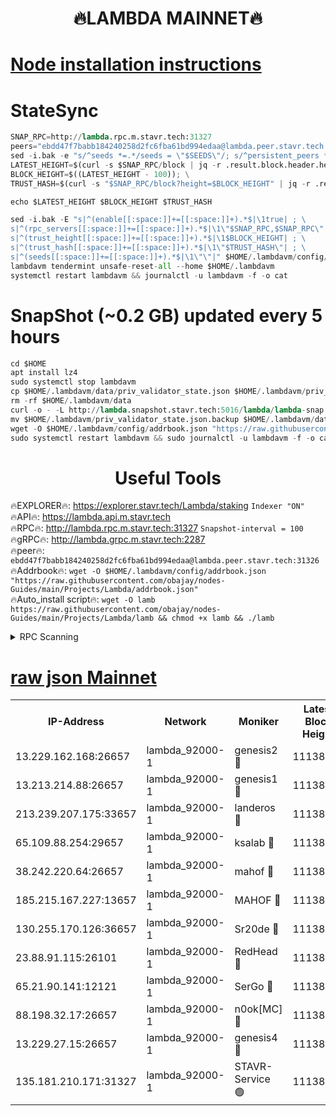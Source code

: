 <h1 align="center"> 🔥LAMBDA MAINNET🔥</h1>


[Node installation instructions](https://github.com/obajay/nodes-Guides/tree/main/Projects/Lambda)
=


# StateSync
```python
SNAP_RPC=http://lambda.rpc.m.stavr.tech:31327
peers="ebdd47f7babb184240258d2fc6fba61bd994edaa@lambda.peer.stavr.tech:31326" 
sed -i.bak -e "s/^seeds *=.*/seeds = \"$SEEDS\"/; s/^persistent_peers *=.*/persistent_peers = \"$PEERS\"/" $HOME/.lambdavm/config/config.toml
LATEST_HEIGHT=$(curl -s $SNAP_RPC/block | jq -r .result.block.header.height); \
BLOCK_HEIGHT=$((LATEST_HEIGHT - 100)); \
TRUST_HASH=$(curl -s "$SNAP_RPC/block?height=$BLOCK_HEIGHT" | jq -r .result.block_id.hash)

echo $LATEST_HEIGHT $BLOCK_HEIGHT $TRUST_HASH

sed -i.bak -E "s|^(enable[[:space:]]+=[[:space:]]+).*$|\1true| ; \
s|^(rpc_servers[[:space:]]+=[[:space:]]+).*$|\1\"$SNAP_RPC,$SNAP_RPC\"| ; \
s|^(trust_height[[:space:]]+=[[:space:]]+).*$|\1$BLOCK_HEIGHT| ; \
s|^(trust_hash[[:space:]]+=[[:space:]]+).*$|\1\"$TRUST_HASH\"| ; \
s|^(seeds[[:space:]]+=[[:space:]]+).*$|\1\"\"|" $HOME/.lambdavm/config/config.toml
lambdavm tendermint unsafe-reset-all --home $HOME/.lambdavm
systemctl restart lambdavm && journalctl -u lambdavm -f -o cat

```
# SnapShot (~0.2 GB) updated every 5 hours
```python
cd $HOME
apt install lz4
sudo systemctl stop lambdavm
cp $HOME/.lambdavm/data/priv_validator_state.json $HOME/.lambdavm/priv_validator_state.json.backup
rm -rf $HOME/.lambdavm/data
curl -o - -L http://lambda.snapshot.stavr.tech:5016/lambda/lambda-snap.tar.lz4 | lz4 -c -d - | tar -x -C $HOME/.lambdavm --strip-components 2
mv $HOME/.lambdavm/priv_validator_state.json.backup $HOME/.lambdavm/data/priv_validator_state.json
wget -O $HOME/.lambdavm/config/addrbook.json "https://raw.githubusercontent.com/obajay/nodes-Guides/main/Projects/Lambda/addrbook.json"
sudo systemctl restart lambdavm && sudo journalctl -u lambdavm -f -o cat
```
 <h1 align="center"> Useful Tools</h1>

🔥EXPLORER🔥:      https://explorer.stavr.tech/Lambda/staking	        `Indexer "ON"` \
🔥API🔥: 			 		 https://lambda.api.m.stavr.tech \
🔥RPC🔥:           http://lambda.rpc.m.stavr.tech:31327	              `Snapshot-interval = 100` \
🔥gRPC🔥:          http://lambda.grpc.m.stavr.tech:2287 \
🔥peer🔥:					 `ebdd47f7babb184240258d2fc6fba61bd994edaa@lambda.peer.stavr.tech:31326` \
🔥Addrbook🔥:    ```wget -O $HOME/.lambdavm/config/addrbook.json "https://raw.githubusercontent.com/obajay/nodes-Guides/main/Projects/Lambda/addrbook.json"``` \
🔥Auto_install script🔥: ```wget -O lamb https://raw.githubusercontent.com/obajay/nodes-Guides/main/Projects/Lambda/lamb && chmod +x lamb && ./lamb```


<details>
<summary>RPC Scanning</summary>

<h2 align="center"> We scan nodes in real time every 4 hours. And we provide the final result of RPC endpoints.
We cannot influence the operation of these nodes in any way. </h2>


```python
If Voting Power is higher than 0 --> then the Node is a validator of the network and may be subject to attack and be a potential threat to the chain.
```
```python
We marked such validators with a red symbol
```

</details>

[raw json Mainnet](https://rpc-check.lambm.stavr.tech/lambm/rpc-lambm-result.json)
=


<table><tr><th>IP-Address</th><th>Network</th><th>Moniker</th><th>Latest Block Height</th><th>Earliest Block Height</th><th>Catching Up</th><th>Tx Index</th><th>Voting Power</th><th>Scan Time</th></tr><tr><td>13.229.162.168:26657</td><td>lambda_92000-1</td><td>genesis2 🔴</td><td>11138977</td><td>1</td><td>False</td><td>on</td><td>16689330</td><td>2024-01-15T07:48:17.171375756UTC</td></tr><tr><td>13.213.214.88:26657</td><td>lambda_92000-1</td><td>genesis1 🔴</td><td>11138979</td><td>1</td><td>False</td><td>on</td><td>107835</td><td>2024-01-15T07:48:22.050148550UTC</td></tr><tr><td>213.239.207.175:33657</td><td>lambda_92000-1</td><td>landeros 🔴</td><td>11138976</td><td>8136001</td><td>False</td><td>off</td><td>1394706</td><td>2024-01-15T07:48:11.096653201UTC</td></tr><tr><td>65.109.88.254:29657</td><td>lambda_92000-1</td><td>ksalab 🔴</td><td>11138980</td><td>8715001</td><td>False</td><td>on</td><td>507955</td><td>2024-01-15T07:48:26.877162238UTC</td></tr><tr><td>38.242.220.64:26657</td><td>lambda_92000-1</td><td>mahof 🔴</td><td>11138975</td><td>10131001</td><td>False</td><td>off</td><td>770350</td><td>2024-01-15T07:48:04.687033097UTC</td></tr><tr><td>185.215.167.227:13657</td><td>lambda_92000-1</td><td>MAHOF 🔴</td><td>11138979</td><td>10134001</td><td>False</td><td>on</td><td>2051510</td><td>2024-01-15T07:48:20.775003646UTC</td></tr><tr><td>130.255.170.126:36657</td><td>lambda_92000-1</td><td>Sr20de 🔴</td><td>11138976</td><td>10715001</td><td>False</td><td>off</td><td>675191</td><td>2024-01-15T07:48:11.579375924UTC</td></tr><tr><td>23.88.91.115:26101</td><td>lambda_92000-1</td><td>RedHead 🔴</td><td>11138976</td><td>11038976</td><td>False</td><td>off</td><td>553202</td><td>2024-01-15T07:48:11.849253385UTC</td></tr><tr><td>65.21.90.141:12121</td><td>lambda_92000-1</td><td>SerGo 🔴</td><td>11138980</td><td>11038980</td><td>False</td><td>off</td><td>10611876</td><td>2024-01-15T07:48:27.310326585UTC</td></tr><tr><td>88.198.32.17:26657</td><td>lambda_92000-1</td><td>n0ok[MC] 🔴</td><td>11138980</td><td>11038980</td><td>False</td><td>off</td><td>1578630</td><td>2024-01-15T07:48:30.390485827UTC</td></tr><tr><td>13.229.27.15:26657</td><td>lambda_92000-1</td><td>genesis4 🔴</td><td>11138978</td><td>11043001</td><td>False</td><td>on</td><td>9763079</td><td>2024-01-15T07:48:20.454408417UTC</td></tr><tr><td>135.181.210.171:31327</td><td>lambda_92000-1</td><td>STAVR-Service 🟢</td><td>11138980</td><td>11137601</td><td>False</td><td>on</td><td>0</td><td>2024-01-15T07:48:26.539691185UTC</td></tr></table>
